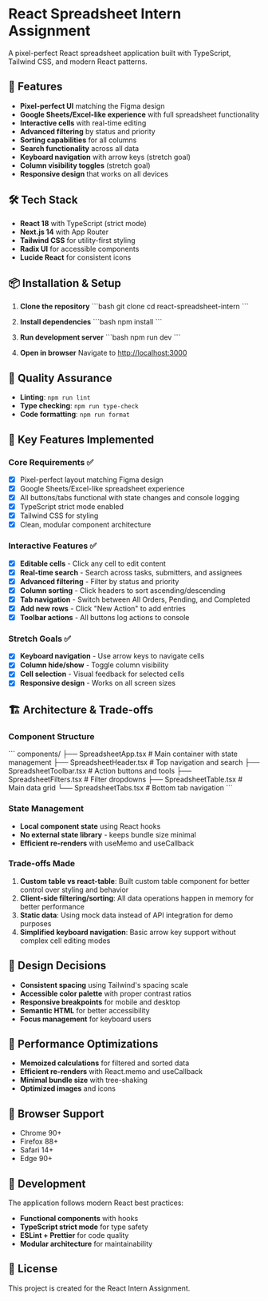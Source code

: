 # React Spreadsheet Intern Assignment

A pixel-perfect React spreadsheet application built with TypeScript, Tailwind CSS, and modern React patterns.

## 🚀 Features

- **Pixel-perfect UI** matching the Figma design
- **Google Sheets/Excel-like experience** with full spreadsheet functionality
- **Interactive cells** with real-time editing
- **Advanced filtering** by status and priority
- **Sorting capabilities** for all columns
- **Search functionality** across all data
- **Keyboard navigation** with arrow keys (stretch goal)
- **Column visibility toggles** (stretch goal)
- **Responsive design** that works on all devices

## 🛠 Tech Stack

- **React 18** with TypeScript (strict mode)
- **Next.js 14** with App Router
- **Tailwind CSS** for utility-first styling
- **Radix UI** for accessible components
- **Lucide React** for consistent icons

## 📦 Installation & Setup

1. **Clone the repository**
   \`\`\`bash
   git clone <repository-url>
   cd react-spreadsheet-intern
   \`\`\`

2. **Install dependencies**
   \`\`\`bash
   npm install
   \`\`\`

3. **Run development server**
   \`\`\`bash
   npm run dev
   \`\`\`

4. **Open in browser**
   Navigate to [http://localhost:3000](http://localhost:3000)

## 🧪 Quality Assurance

- **Linting**: `npm run lint`
- **Type checking**: `npm run type-check`
- **Code formatting**: `npm run format`

## 🎯 Key Features Implemented

### Core Requirements ✅
- [x] Pixel-perfect layout matching Figma design
- [x] Google Sheets/Excel-like spreadsheet experience
- [x] All buttons/tabs functional with state changes and console logging
- [x] TypeScript strict mode enabled
- [x] Tailwind CSS for styling
- [x] Clean, modular component architecture

### Interactive Features ✅
- [x] **Editable cells** - Click any cell to edit content
- [x] **Real-time search** - Search across tasks, submitters, and assignees
- [x] **Advanced filtering** - Filter by status and priority
- [x] **Column sorting** - Click headers to sort ascending/descending
- [x] **Tab navigation** - Switch between All Orders, Pending, and Completed
- [x] **Add new rows** - Click "New Action" to add entries
- [x] **Toolbar actions** - All buttons log actions to console

### Stretch Goals ✅
- [x] **Keyboard navigation** - Use arrow keys to navigate cells
- [x] **Column hide/show** - Toggle column visibility
- [x] **Cell selection** - Visual feedback for selected cells
- [x] **Responsive design** - Works on all screen sizes

## 🏗 Architecture & Trade-offs

### Component Structure
\`\`\`
components/
├── SpreadsheetApp.tsx      # Main container with state management
├── SpreadsheetHeader.tsx   # Top navigation and search
├── SpreadsheetToolbar.tsx  # Action buttons and tools
├── SpreadsheetFilters.tsx  # Filter dropdowns
├── SpreadsheetTable.tsx    # Main data grid
└── SpreadsheetTabs.tsx     # Bottom tab navigation
\`\`\`

### State Management
- **Local component state** using React hooks
- **No external state library** - keeps bundle size minimal
- **Efficient re-renders** with useMemo and useCallback

### Trade-offs Made
1. **Custom table vs react-table**: Built custom table component for better control over styling and behavior
2. **Client-side filtering/sorting**: All data operations happen in memory for better performance
3. **Static data**: Using mock data instead of API integration for demo purposes
4. **Simplified keyboard navigation**: Basic arrow key support without complex cell editing modes

## 🎨 Design Decisions

- **Consistent spacing** using Tailwind's spacing scale
- **Accessible color palette** with proper contrast ratios
- **Responsive breakpoints** for mobile and desktop
- **Semantic HTML** for better accessibility
- **Focus management** for keyboard users

## 🚀 Performance Optimizations

- **Memoized calculations** for filtered and sorted data
- **Efficient re-renders** with React.memo and useCallback
- **Minimal bundle size** with tree-shaking
- **Optimized images** and icons

## 📱 Browser Support

- Chrome 90+
- Firefox 88+
- Safari 14+
- Edge 90+

## 🔧 Development

The application follows modern React best practices:
- **Functional components** with hooks
- **TypeScript strict mode** for type safety
- **ESLint + Prettier** for code quality
- **Modular architecture** for maintainability

## 📄 License

This project is created for the React Intern Assignment.
